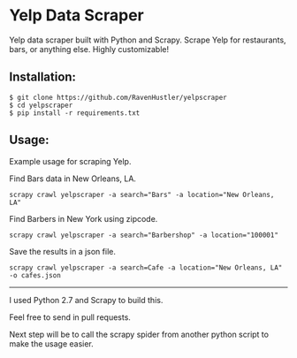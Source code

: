 # Yelp Data Scraper
Yelp data scraper built with Python and Scrapy. Scrape Yelp for restaurants, bars, or anything else. Highly customizable!

Installation:
-------------


    $ git clone https://github.com/RavenHustler/yelpscraper
    $ cd yelpscraper
    $ pip install -r requirements.txt


Usage:
-------------
Example usage for scraping Yelp.


Find Bars data in New Orleans, LA.

    scrapy crawl yelpscraper -a search="Bars" -a location="New Orleans, LA"


Find Barbers in New York using zipcode.

    scrapy crawl yelpscraper -a search="Barbershop" -a location="100001"


Save the results in a json file.

    scrapy crawl yelpscraper -a search=Cafe -a location="New Orleans, LA" -o cafes.json

----------


I used Python 2.7 and Scrapy to build this.

Feel free to send in pull requests.

Next step will be to call the scrapy spider from another python script to make the usage easier.
